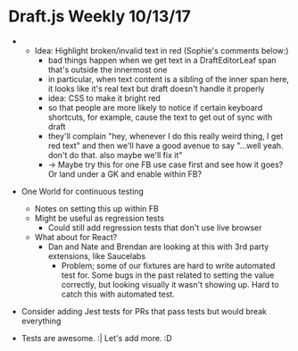 # Draft.js Weekly 10/13/17

* * Idea: Highlight broken/invalid text in red (Sophie's comments below:)
    * bad things happen when we get text in a DraftEditorLeaf span that's outside the innermost one
    * in particular, when text content is a sibling of the inner span here, it looks like it's real text but draft doesn't handle it properly
    * idea: CSS to make it bright red
    * so that people are more likely to notice if certain keyboard shortcuts, for example, cause the text to get out of sync with draft
    * they'll complain "hey, whenever I do this really weird thing, I get red text" and then we'll have a good avenue to say "…well yeah. don't do that. also maybe we'll fix it"
    * -> Maybe try this for one FB use case first and see how it goes? Or land under a GK and enable within FB?


* One World for continuous testing
    * Notes on setting this up within FB
    * Might be useful as regression tests
        * Could still add regression tests that don't use live browser
    * What about for React?
        * Dan and Nate and Brendan are looking at this with 3rd party extensions, like Saucelabs
            * Problem; some of our fixtures are hard to write automated test for. Some bugs in the past related to setting the value correctly, but looking visually it wasn't showing up. Hard to catch this with automated test.
* Consider adding Jest tests for PRs that pass tests but would break everything
* Tests are awesome. :| Let's add more. :D
